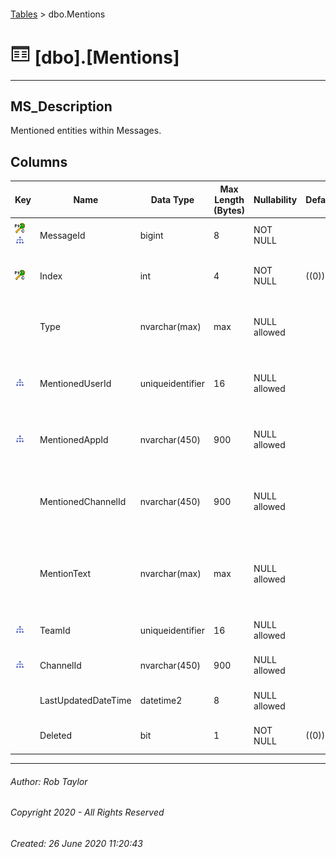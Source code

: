 #### 

[Tables](Tables.md) > dbo.Mentions

# ![Tables](../images/Table32.png) [dbo].[Mentions]

---

## <a name="#description"></a>MS_Description

Mentioned entities within Messages.

## <a name="#columns"></a>Columns

| Key | Name | Data Type | Max Length (Bytes) | Nullability | Default | Description |
|---|---|---|---|---|---|---|
| [![Cluster Primary Key PK_dbo.Mentions: MessageId\Index](../images/pkcluster.png)](#indexes)[![Indexes IX_MessageId](../images/Index.png)](#indexes) | MessageId | bigint | 8 | NOT NULL |  | _Foreign Key to Id in dbo.Messages._ |
| [![Cluster Primary Key PK_dbo.Mentions: MessageId\Index](../images/pkcluster.png)](#indexes) | Index | int | 4 | NOT NULL | ((0)) | _Unique Id for the Mention within a message._ |
|  | Type | nvarchar(max) | max | NULL allowed |  | _The type of entity which was mentioned in the message._ |
| [![Indexes IX_UserId](../images/Index.png)](#indexes) | MentionedUserId | uniqueidentifier | 16 | NULL allowed |  | _Foreign Key to Id in dbo.Users. Null if a user was not mentioned._ |
| [![Indexes IX_AppId](../images/Index.png)](#indexes) | MentionedAppId | nvarchar(450) | 900 | NULL allowed |  | _Foreign Key to Id in dbo.Apps. Null if an app was not mentioned._ |
|  | MentionedChannelId | nvarchar(450) | 900 | NULL allowed |  | _Foreign Key to Id in dbo.Channels. Null if a channel was not mentioned._ |
|  | MentionText | nvarchar(max) | max | NULL allowed |  | _String used to represent the mention. For example, a user's display name, a team name._ |
| [![Indexes IX_TeamId](../images/Index.png)](#indexes) | TeamId | uniqueidentifier | 16 | NULL allowed |  | _Foreign Key to Id in dbo.Teams._ |
| [![Indexes IX_ChannelId](../images/Index.png)](#indexes) | ChannelId | nvarchar(450) | 900 | NULL allowed |  | _Foreign Key to Id in dbo.Channels._ |
|  | LastUpdatedDateTime | datetime2 | 8 | NULL allowed |  | _The date the row was last updated._ |
|  | Deleted | bit | 1 | NOT NULL | ((0)) | _Whether this record is deleted._ |


---

###### Author:  Rob Taylor

###### Copyright 2020 - All Rights Reserved

###### Created: 26 June 2020 11:20:43

